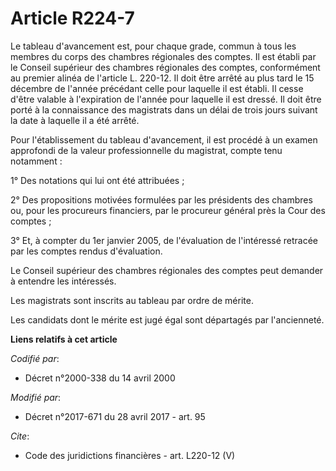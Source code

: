 # Article R224-7

Le tableau d'avancement est, pour chaque grade, commun à tous les membres du corps des chambres régionales des comptes. Il
est établi par le Conseil supérieur des chambres régionales des comptes, conformément au premier alinéa de l'article L.
220-12. Il doit être arrêté au plus tard le 15 décembre de l'année précédant celle pour laquelle il est établi. Il cesse
d'être valable à l'expiration de l'année pour laquelle il est dressé. Il doit être porté à la connaissance des magistrats
dans un délai de trois jours suivant la date à laquelle il a été arrêté. 

Pour l'établissement du tableau d'avancement, il est procédé à un examen approfondi de la valeur professionnelle du
magistrat, compte tenu notamment : 

1° Des notations qui lui ont été attribuées ; 

2° Des propositions motivées formulées par les présidents des chambres ou, pour les procureurs financiers, par le procureur
général près la Cour des comptes ; 

3° Et, à compter du 1er janvier 2005, de l'évaluation de l'intéressé retracée par les comptes rendus d'évaluation. 

Le Conseil supérieur des chambres régionales des comptes peut demander à entendre les intéressés. 

Les magistrats sont inscrits au tableau par ordre de mérite. 

Les candidats dont le mérite est jugé égal sont départagés par l'ancienneté.

**Liens relatifs à cet article**

_Codifié par_:

  - Décret n°2000-338 du 14 avril 2000

_Modifié par_:

  - Décret n°2017-671 du 28 avril 2017 - art. 95

_Cite_:

  - Code des juridictions financières - art. L220-12 (V)
